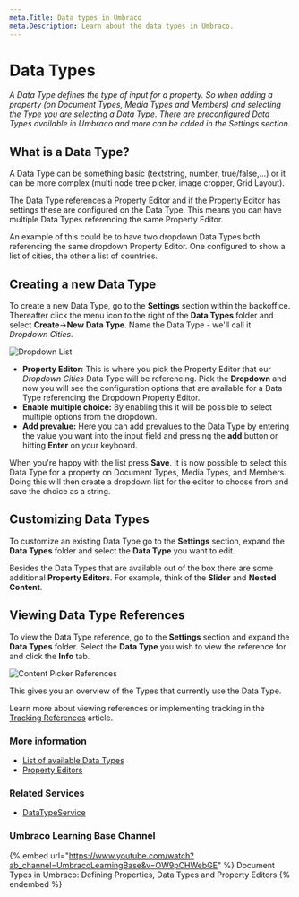 ```yaml
---
meta.Title: Data types in Umbraco
meta.Description: Learn about the data types in Umbraco.
---
```


# Data Types

_A Data Type defines the type of input for a property. So when adding a property (on Document Types, Media Types and Members) and selecting the Type you are selecting a Data Type. There are preconfigured Data Types available in Umbraco and more can be added in the Settings section._

## What is a Data Type?

A Data Type can be something basic (textstring, number, true/false,...) or it can be more complex (multi node tree picker, image cropper, Grid Layout).

The Data Type references a Property Editor and if the Property Editor has settings these are configured on the Data Type. This means you can have multiple Data Types referencing the same Property Editor.

An example of this could be to have two dropdown Data Types both referencing the same dropdown Property Editor. One configured to show a list of cities, the other a list of countries.

## Creating a new Data Type

To create a new Data Type, go to the **Settings** section within the backoffice. Thereafter click the menu icon to the right of the **Data Types** folder and select **Create**->**New Data Type**. Name the Data Type - we'll call it _Dropdown Cities_.

![Dropdown List](images/creating-a-data-type-v10.png)

* **Property Editor:** This is where you pick the Property Editor that our _Dropdown Cities_ Data Type will be referencing. Pick the **Dropdown** and now you will see the configuration options that are available for a Data Type referencing the Dropdown Property Editor.
* **Enable multiple choice:** By enabling this it will be possible to select multiple options from the dropdown.
* **Add prevalue:** Here you can add prevalues to the Data Type by entering the value you want into the input field and pressing the **add** button or hitting **Enter** on your keyboard.

When you're happy with the list press **Save**. It is now possible to select this Data Type for a property on Document Types, Media Types, and Members. Doing this will then create a dropdown list for the editor to choose from and save the choice as a string.

## Customizing Data Types

To customize an existing Data Type go to the **Settings** section, expand the **Data Types** folder and select the **Data Type** you want to edit.

Besides the Data Types that are available out of the box there are some additional **Property Editors**. For example, think of the **Slider** and **Nested Content**.

## Viewing Data Type References

To view the Data Type reference, go to the **Settings** section and expand the **Data Types** folder. Select the **Data Type** you wish to view the reference for and click the **Info** tab.

![Content Picker References](images/viewing-data-type-reference.png)

This gives you an overview of the Types that currently use the Data Type.

Learn more about viewing references or implementing tracking in the [Tracking References](../../../extending/property-editors/tracking.md) article.

### More information

* [List of available Data Types](default-data-types.md)
* [Property Editors](../../backoffice/property-editors/)

### Related Services

* [DataTypeService](../../../reference/management/services-reference/datatypeservice.md)

### Umbraco Learning Base Channel

{% embed url="https://www.youtube.com/watch?ab_channel=UmbracoLearningBase&v=OW9pCHWebGE" %}
Document Types in Umbraco: Defining Properties, Data Types and Property Editors
{% endembed %}
